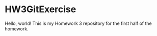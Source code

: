 # HW3GitExercise
Hello, world!
This is my Homework 3 repository for the first half of the homework.
